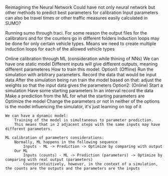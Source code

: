 Reimagining the Neural Network
    Could have not only neural network but other methods to predict best parameters for calibration
    Input parameters can also be travel times or other traffic measures easily calculated in SUMO?

Running sumo through traci. For some reason the output files for the calibrators and for the counters go in different folders
Induction loops may be done for only certain vehicle types.
    Means we need to create multiple induction loops for each of the allowed vehicle types


Online calibration through ML (consideration while thining of NNs)
    We can have one static model
        Different inputs will give different outputs, meaning different parameteres
        How to train this model:
            Option1: (Offline)
                Run the simulation with arbitrary parameters. 
                Record the data that would be input data
                After the simulation being run train the model based on that: adjust the weights so that the input data gives the parameters
            Option2: (Online)
                Start a simulation
                Have some starting parameters
                In an interval record the data
                Make a prediction from the ML for what the starting parameters are
                Optimize the model
                Change the parameters or not
            In neither of the options is the model influencing the simulator, it's just learning on top of it

    We can have a dynamic model:
        Training of the model is simultaneous to parameter prediction. 
        This means that in 2 adjacent steps with the same inputs may have different parameters.

    ML calibration of parameters considerations:
        Normally, ML happens in the following sequence
            Inputs - ML -> Prediction -> Optimize by comparing with output
        Our ML
            Inputs (counts) - ML -> Prediction (parameters) -> Optimize by comparing with real output (parameters)
            Counterintuitively, however, in the context of a simulation, the counts are the outputs and the parameters are the inputs
        